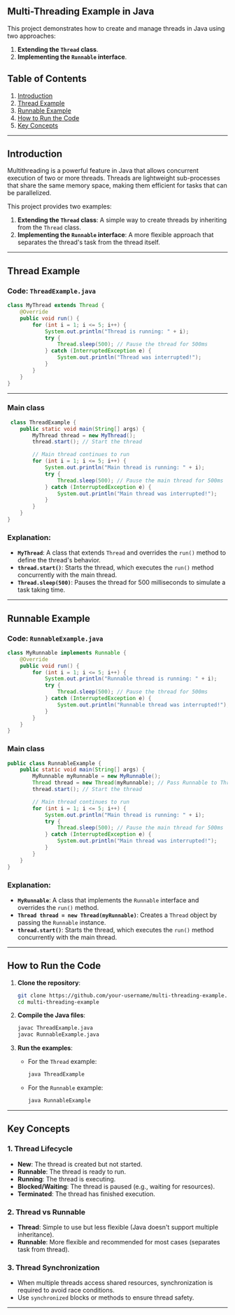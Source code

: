 Multi-Threading Example in Java
---
This project demonstrates how to create and manage threads in Java using two approaches:
1. **Extending the `Thread` class**.
2. **Implementing the `Runnable` interface**.

## Table of Contents
1. [Introduction](#introduction)
2. [Thread Example](#thread-example)
3. [Runnable Example](#runnable-example)
4. [How to Run the Code](#how-to-run-the-code)
5. [Key Concepts](#key-concepts)

---

## Introduction

Multithreading is a powerful feature in Java that allows concurrent execution of two or more threads. Threads are lightweight sub-processes that share the same memory space, making them efficient for tasks that can be parallelized.

This project provides two examples:
1. **Extending the `Thread` class**: A simple way to create threads by inheriting from the `Thread` class.
2. **Implementing the `Runnable` interface**: A more flexible approach that separates the thread's task from the thread itself.

---

## Thread Example

### Code: `ThreadExample.java`

```java
class MyThread extends Thread {
    @Override
    public void run() {
        for (int i = 1; i <= 5; i++) {
            System.out.println("Thread is running: " + i);
            try {
                Thread.sleep(500); // Pause the thread for 500ms
            } catch (InterruptedException e) {
                System.out.println("Thread was interrupted!");
            }
        }
    }
}
```
---
### Main class
```Java
 class ThreadExample {
    public static void main(String[] args) {
        MyThread thread = new MyThread();
        thread.start(); // Start the thread

        // Main thread continues to run
        for (int i = 1; i <= 5; i++) {
            System.out.println("Main thread is running: " + i);
            try {
                Thread.sleep(500); // Pause the main thread for 500ms
            } catch (InterruptedException e) {
                System.out.println("Main thread was interrupted!");
            }
        }
    }
}
```


### Explanation:
- **`MyThread`**: A class that extends `Thread` and overrides the `run()` method to define the thread's behavior.
- **`thread.start()`**: Starts the thread, which executes the `run()` method concurrently with the main thread.
- **`Thread.sleep(500)`**: Pauses the thread for 500 milliseconds to simulate a task taking time.

---

## Runnable Example

### Code: `RunnableExample.java`

```java
class MyRunnable implements Runnable {
    @Override
    public void run() {
        for (int i = 1; i <= 5; i++) {
            System.out.println("Runnable thread is running: " + i);
            try {
                Thread.sleep(500); // Pause the thread for 500ms
            } catch (InterruptedException e) {
                System.out.println("Runnable thread was interrupted!");
            }
        }
    }
}
```
### Main class

```java
public class RunnableExample {
    public static void main(String[] args) {
        MyRunnable myRunnable = new MyRunnable();
        Thread thread = new Thread(myRunnable); // Pass Runnable to Thread
        thread.start(); // Start the thread

        // Main thread continues to run
        for (int i = 1; i <= 5; i++) {
            System.out.println("Main thread is running: " + i);
            try {
                Thread.sleep(500); // Pause the main thread for 500ms
            } catch (InterruptedException e) {
                System.out.println("Main thread was interrupted!");
            }
        }
    }
}
```

### Explanation:
- **`MyRunnable`**: A class that implements the `Runnable` interface and overrides the `run()` method.
- **`Thread thread = new Thread(myRunnable)`**: Creates a `Thread` object by passing the `Runnable` instance.
- **`thread.start()`**: Starts the thread, which executes the `run()` method concurrently with the main thread.

---

## How to Run the Code

1. **Clone the repository**:
   ```bash
   git clone https://github.com/your-username/multi-threading-example.git
   cd multi-threading-example
   ```

2. **Compile the Java files**:
   ```bash
   javac ThreadExample.java
   javac RunnableExample.java
   ```

3. **Run the examples**:
    - For the `Thread` example:
      ```bash
      java ThreadExample
      ```
    - For the `Runnable` example:
      ```bash
      java RunnableExample
      ```

---

## Key Concepts

### 1. **Thread Lifecycle**
- **New**: The thread is created but not started.
- **Runnable**: The thread is ready to run.
- **Running**: The thread is executing.
- **Blocked/Waiting**: The thread is paused (e.g., waiting for resources).
- **Terminated**: The thread has finished execution.

### 2. **Thread vs Runnable**
- **Thread**: Simple to use but less flexible (Java doesn't support multiple inheritance).
- **Runnable**: More flexible and recommended for most cases (separates task from thread).

### 3. **Thread Synchronization**
- When multiple threads access shared resources, synchronization is required to avoid race conditions.
- Use `synchronized` blocks or methods to ensure thread safety.

---